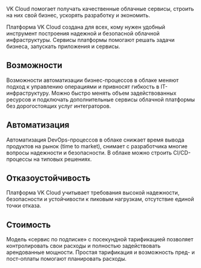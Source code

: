 VK Cloud помогает получать качественные облачные сервисы, строить на них свой бизнес, ускорять разработку и экономить.

Платформа VK Cloud создана для всех, кому нужен удобный инструмент построения надежной и безопасной облачной инфраструктуры. Сервисы платформы помогают решать задачи бизнеса, запускать приложения и сервисы.

## Возможности

Возможности автоматизации бизнес-процессов в облаке меняют подход к управлению операциями и привносят гибкость в IT-инфраструктуру. Можно быстро менять объем задействованных ресурсов и подключать дополнительные сервисы облачной платформы без дорогостоящих услуг интеграторов.

## Автоматизация

Автоматизация DevOps-процессов в облаке снижает время вывода продуктов на рынок (time to market), снимает с разработчика многие вопросы надежности и безопасности. В облаке можно строить CI/CD-процессы на типовых решениях.

## Отказоустойчивость

Платформа VK Cloud учитывает требования высокой надежности, безопасности и устойчивости к пиковым нагрузкам, отсутствие единой точки отказа.

## Стоимость

Модель «сервис по подписке» с посекундной тарификацией позволяет контролировать свои расходы и полностью задействовать арендованные мощности. Простая тарификация и возможность пред- и пост-оплаты помогают планировать расходы.
